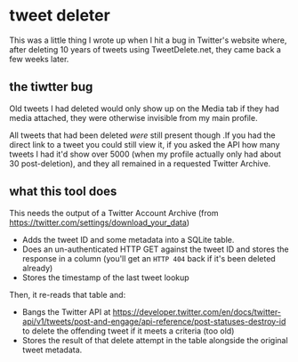 # tweet deleter

This was a little thing I wrote up when I hit a bug in Twitter's
website where, after deleting 10 years of tweets using TweetDelete.net, they 
came back a few weeks later.

## the tiwtter bug
Old tweets I had deleted would only show up on the Media tab if they had media attached, 
they were otherwise invisible from my main profile.

All tweets that had been deleted _were_ still present though .If you had the direct link
to a tweet you could still view it, if you asked the API how many tweets I had it'd show
over 5000 (when my profile actually only had about 30 post-deletion), and they all remained
in a requested Twitter Archive.

## what this tool does
This needs the output of a Twitter Account Archive (from https://twitter.com/settings/download_your_data)
* Adds the tweet ID and some metadata into a SQLite table.
* Does an un-authenticated HTTP GET against the tweet ID and stores the response in a column (you'll get an 
  `HTTP 404` back if it's been deleted already)
* Stores the timestamp of the last tweet lookup  
  
Then, it re-reads that table and:
* Bangs the Twitter API at https://developer.twitter.com/en/docs/twitter-api/v1/tweets/post-and-engage/api-reference/post-statuses-destroy-id
to delete the offending tweet if it meets a criteria (too old)
* Stores the result of that delete attempt  in the table alongside the original tweet metadata.